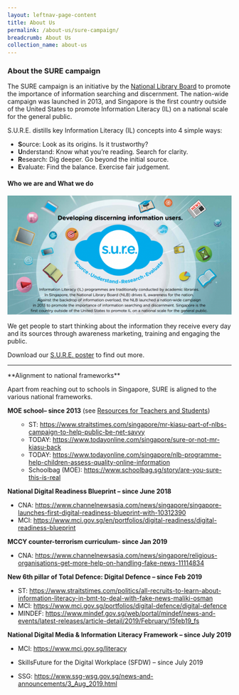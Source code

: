 ```yaml
---
layout: leftnav-page-content
title: About Us
permalink: /about-us/sure-campaign/
breadcrumb: About Us
collection_name: about-us
---
```


### **About the SURE campaign**

The SURE campaign is an initiative by the [National Library Board](http://www.nlb.gov.sg/) to promote the importance of information searching and discernment. The nation-wide campaign was launched in 2013, and Singapore is the first country outside of the United States to promote Information Literacy (IL) on a national scale for the general public.

S.U.R.E. distills key Information Literacy (IL) concepts into 4 simple ways:
* **S**ource: Look as its origins. Is it trustworthy?
* **U**nderstand: Know what you’re reading. Search for clarity.
* **R**esearch: Dig deeper. Go beyond the initial source.
* **E**valuate: Find the balance. Exercise fair judgement.

#### **Who we are and What we do**

![S.U.R.E. poster for brochure](/images/aboutsureheader-600x318.png)

We get people to start thinking about the information they receive every day and its sources through awareness marketing, training and engaging the public.

Download our [S.U.R.E. poster](/document/NILB_About_lowres_FA.pdf) to find out more.



<hr></hr>
**Alignment to national frameworks**

 Apart from reaching out to schools in Singapore,  SURE is aligned to the various national frameworks. 

 

**MOE school– since 2013**  (see [Resources for Teachers and  Students](#Teachers_Students))

<ul>

- ST: https://www.straitstimes.com/singapore/mr-kiasu-part-of-nlbs-campaign-to-help-public-be-net-savvy 
- TODAY: https://www.todayonline.com/singapore/sure-or-not-mr-kiasu-back
- TODAY: https://www.todayonline.com/singapore/nlb-programme-help-children-assess-quality-online-information
- Schoolbag (MOE): https://www.schoolbag.sg/story/are-you-sure-this-is-real 

 </ul>

**National Digital Readiness Blueprint – since June 2018**

- CNA: https://www.channelnewsasia.com/news/singapore/singapore-launches-first-digital-readiness-blueprint-with-10312390  
- MCI: https://www.mci.gov.sg/en/portfolios/digital-readiness/digital-readiness-blueprint 

</ul>



**MCCY counter-terrorism curriculum- since Jan 2019**

- CNA: https://www.channelnewsasia.com/news/singapore/religious-organisations-get-more-help-on-handling-fake-news-11114834 

 </ul>



**New 6th pillar of Total Defence: Digital Defence – since Feb 2019**

- ST: https://www.straitstimes.com/politics/all-recruits-to-learn-about-information-literacy-in-bmt-to-deal-with-fake-news-maliki-osman
- MCI: https://www.mci.gov.sg/portfolios/digital-defence/digital-defence 
- MINDEF:  https://www.mindef.gov.sg/web/portal/mindef/news-and-events/latest-releases/article-detail/2019/February/15feb19_fs 

 </ul>

**National Digital Media & Information Literacy Framework – since July 2019**

- MCI: https://www.mci.gov.sg/literacy 
- SkillsFuture for the Digital Workplace (SFDW) – since July 2019
- SSG: https://www.ssg-wsg.gov.sg/news-and-announcements/3_Aug_2019.html 

  </ul>